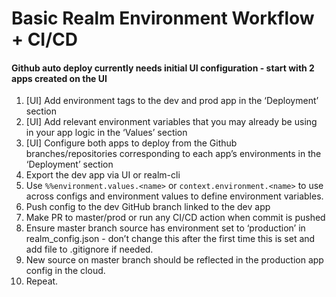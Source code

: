 # Basic Realm Environment Workflow + CI/CD


#### Github auto deploy currently needs initial UI configuration - start with 2 apps created on the UI

1. [UI] Add environment tags to the dev and prod app in the ‘Deployment’ section
2. [UI] Add relevant environment variables that you may already be using in your app logic in the ‘Values’ section
3. [UI] Configure both apps to deploy from the Github branches/repositories corresponding to each app’s environments in the ‘Deployment’ section
4. Export the dev app via UI or realm-cli
5. Use `%%environment.values.<name>` or `context.environment.<name>` to use across configs and environment values to define environment variables. 
6. Push config to the dev GitHub branch linked to the dev app
7. Make PR to master/prod or run any CI/CD action when commit is pushed
8. Ensure master branch source has environment set to ‘production’ in realm_config.json - don’t change this after the first time this is set and add file to .gitignore if needed. 
9. New source on master branch should be reflected in the production app config in the cloud. 
10. Repeat.
